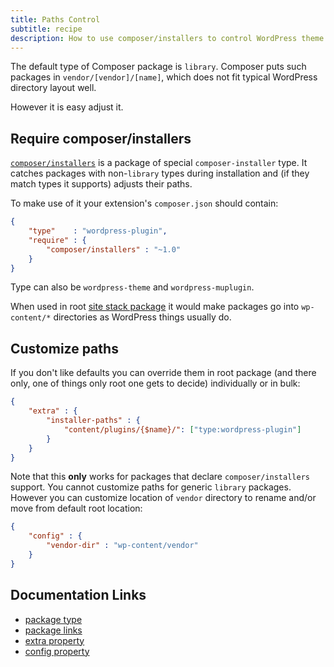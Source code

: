 ```yaml
---
title: Paths Control
subtitle: recipe
description: How to use composer/installers to control WordPress theme and plugin paths
---
```


The default type of Composer package is `library`. Composer puts such packages in `vendor/[vendor]/[name]`, which does not fit typical WordPress directory layout well.

However it is easy adjust it.

## Require composer/installers

[`composer/installers`](https://github.com/composer/installers) is a package of special `composer-installer` type. It catches packages with non-`library` types during installation and (if they match types it supports) adjusts their paths.

To make use of it your extension's `composer.json` should contain:

```json
{
    "type"    : "wordpress-plugin",
    "require" : {
        "composer/installers" : "~1.0"
    }
}
```

Type can also be `wordpress-theme` and `wordpress-muplugin`.

When used in root [site stack package](/recipe/site-stack) it would make packages go into `wp-content/*` directories as WordPress things usually do.

## Customize paths

If you don't like defaults you can override them in root package (and there only, one of things only root one gets to decide) individually or in bulk:

```json
{
    "extra" : {
        "installer-paths" : {
            "content/plugins/{$name}/": ["type:wordpress-plugin"]
        }
    }
}
```

Note that this **only** works for packages that declare `composer/installers` support. You cannot customize paths for generic `library` packages. However you can customize location of `vendor` directory to rename and/or move from default root location:

```json
{
    "config" : {
        "vendor-dir" : "wp-content/vendor"
    }
}
```

## Documentation Links

 - [package type](https://getcomposer.org/doc/04-schema.md#type)
 - [package links](https://getcomposer.org/doc/04-schema.md#package-links)
 - [extra property](https://getcomposer.org/doc/04-schema.md#extra)
 - [config property](https://getcomposer.org/doc/04-schema.md#config)